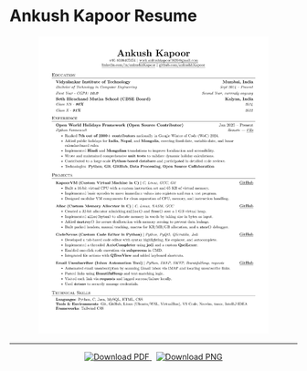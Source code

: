 # Ankush Kapoor Resume

<div align="center">
  <img src="https://github.com/ankushhKapoor/resume/blob/main/img/ankush-kapoor-resume.png" alt="Ankush Kapoor Resume Preview" style="width: 80%;" />
</div>

---

<div align="center">
  <a href="https://github.com/ankushhKapoor/resume/raw/main/pdf/ankush-kapoor-resume.pdf" download>
    <img src="https://img.shields.io/badge/Download%20PDF-Resume-blue?style=for-the-badge&logo=adobeacrobatreader" alt="Download PDF" />
  </a>
  &nbsp;
  <a href="https://github.com/ankushhKapoor/resume/raw/main/img/ankush-kapoor-resume.png" download>
    <img src="https://img.shields.io/badge/Download%20PNG-Resume-yellowgreen?style=for-the-badge&logo=picturefill" alt="Download PNG" />
  </a>
</div>
